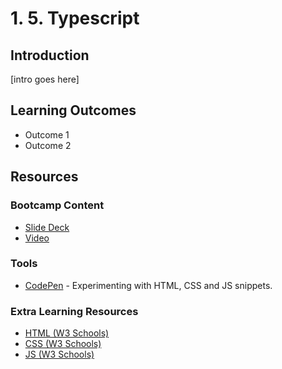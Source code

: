 # 1. 5. Typescript
## Introduction
[intro goes here]

## Learning Outcomes
* Outcome 1
* Outcome 2

## Resources
### Bootcamp Content
* [Slide Deck](http://link.com)
* [Video](http://link.com)

### Tools
* [CodePen](http://codepen.io) - Experimenting with HTML, CSS and JS snippets. 

### Extra Learning Resources
* [HTML (W3 Schools)](http://www.w3schools.com/html/html_intro.asp)
* [CSS (W3 Schools)](http://www.w3schools.com/css/css_intro.asp)
* [JS (W3 Schools)](http://www.w3schools.com/js/js_intro.asp)